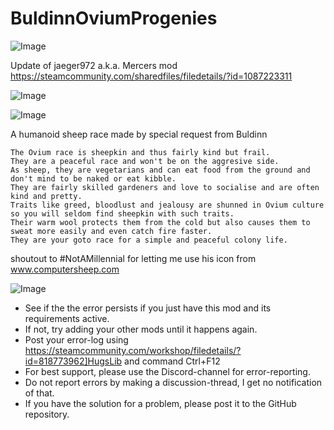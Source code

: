 # BuldinnOviumProgenies

![Image](https://i.imgur.com/buuPQel.png)

Update of jaeger972 a.k.a. Mercers mod
https://steamcommunity.com/sharedfiles/filedetails/?id=1087223311

![Image](https://i.imgur.com/pufA0kM.png)

	
![Image](https://i.imgur.com/Z4GOv8H.png)

A humanoid sheep race made by special request from Buldinn
	
	The Ovium race is sheepkin and thus fairly kind but frail.
	They are a peaceful race and won't be on the aggresive side.
	As sheep, they are vegetarians and can eat food from the ground and don't mind to be naked or eat kibble.
	They are fairly skilled gardeners and love to socialise and are often kind and pretty.
	Traits like greed, bloodlust and jealousy are shunned in Ovium culture so you will seldom find sheepkin with such traits.
	Their warm wool protects them from the cold but also causes them to sweat more easily and even catch fire faster.
	They are your goto race for a simple and peaceful colony life.

shoutout to #NotAMillennial for letting me use his icon from www.computersheep.com

![Image](https://i.imgur.com/PwoNOj4.png)



-  See if the the error persists if you just have this mod and its requirements active.
-  If not, try adding your other mods until it happens again.
-  Post your error-log using https://steamcommunity.com/workshop/filedetails/?id=818773962]HugsLib and command Ctrl+F12
-  For best support, please use the Discord-channel for error-reporting.
-  Do not report errors by making a discussion-thread, I get no notification of that.
-  If you have the solution for a problem, please post it to the GitHub repository.




